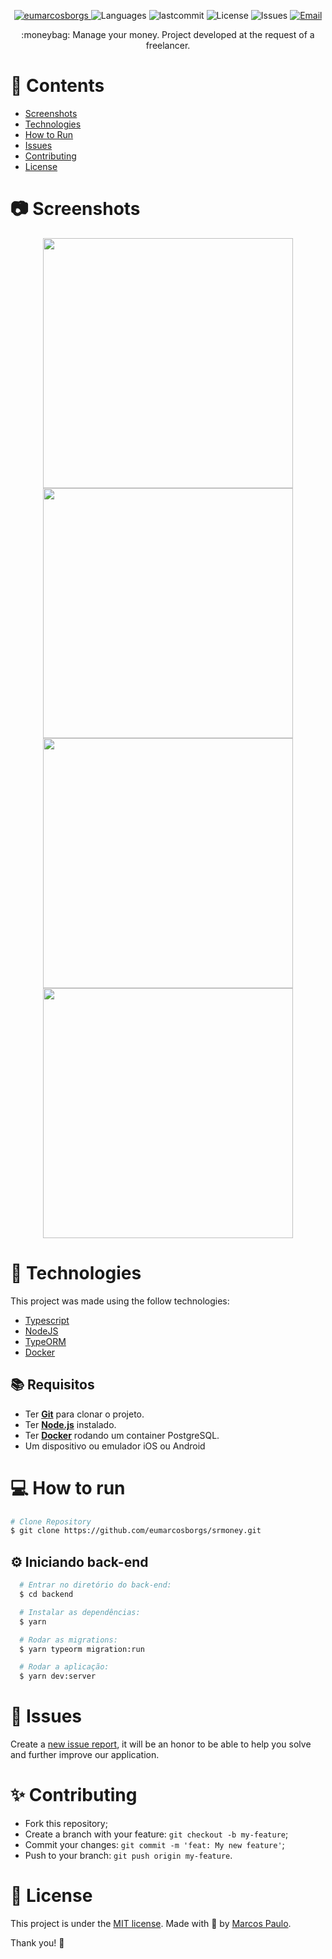 <p align="center">	
   <a href="https://www.linkedin.com/in/eumarcosborgs/">
      <img alt="eumarcosborgs" src="https://img.shields.io/badge/-eumarcosborgs-5965e0?style=flat&logo=Linkedin&logoColor=white" />
   </a>
  <img alt="Languages" src="https://img.shields.io/github/languages/count/eumarcosborgs/dt.money?color=%235963C5" />
  <img alt="lastcommit" src="https://img.shields.io/github/last-commit/eumarcosborgs/srmoney?color=%235761C3" />
  <img alt="License" src="https://img.shields.io/github/license/eumarcosborgs/srmoney?color=%235E69D7" />
  <img alt="Issues" src="https://img.shields.io/github/issues/eumarcosborgs/srmoney?color=%235965E0">
  <a href="mailto:eumarcosborgs@gmail.com">
   <img alt="Email" src="https://img.shields.io/badge/-eumarcosborgs%40gmail.com-%23525DCB" />
  </a>
</p>

<p align="center">
  :moneybag: Manage your money. Project developed at the request of a freelancer.
</p>

# 📌 Contents

* [Screenshots](#camera-screenshot) 
* [Technologies](#rocket-technologies) 
* [How to Run](#computer-how-to-run)
* [Issues](#bug-issues)
* [Contributing](#sparkles-issues)
* [License](#page_facing_up-license)

# :camera: Screenshots
<div align="center">
   <img src="./.github/screen1.png" width="400px">
   <img src="./.github/screen2.png" width="400px">
   <img src="./.github/screen3.png" width="400px">
   <img src="./.github/screen4.png" width="400px">
</div>

# :rocket: Technologies
This project was made using the follow technologies:

* [Typescript](https://www.typescriptlang.org/)      
* [NodeJS](https://nodejs.org/)   
* [TypeORM](https://typeorm.io/)   
* [Docker](https://www.docker.com/)   

## :books: Requisitos
- Ter [**Git**](https://git-scm.com/) para clonar o projeto.
- Ter [**Node.js**](https://nodejs.org/en/) instalado.
- Ter [**Docker**](https://www.docker.com/) rodando um container PostgreSQL.
- Um dispositivo ou emulador iOS ou Android

# :computer: How to run

```bash
# Clone Repository
$ git clone https://github.com/eumarcosborgs/srmoney.git
```

## :gear: Iniciando back-end
```bash
  # Entrar no diretório do back-end:
  $ cd backend

  # Instalar as dependências:
  $ yarn

  # Rodar as migrations:
  $ yarn typeorm migration:run

  # Rodar a aplicação:
  $ yarn dev:server
```

# :bug: Issues

Create a <a href="https://github.com/eumarcosborgs/srmoney/issues">new issue report</a>, it will be an honor to be able to help you solve and further improve our application.

# :sparkles: Contributing

- Fork this repository;
- Create a branch with your feature: `git checkout -b my-feature`;
- Commit your changes: `git commit -m 'feat: My new feature'`;
- Push to your branch: `git push origin my-feature`.

# :page_facing_up: License

This project is under the [MIT license](./LICENSE).
Made with 💖 by [Marcos Paulo](https://www.linkedin.com/in/eumarcosborgs/). 

Thank you! 🌠